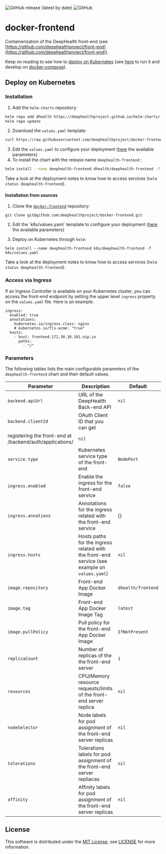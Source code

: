 ![GitHub release (latest by date)](https://img.shields.io/github/v/release/deephealthproject/docker-frontend) ![GitHub](https://img.shields.io/github/license/deephealthproject/docker-frontend)


# docker-frontend

Containerization of the DeepHealth front-end (see [https://github.com/deephealthproject/front-end](https://github.com/deephealthproject/front-end)).

Keep on reading to see how to [deploy on Kubernetes](#deploy-on-kubernetes) (see [here](https://github.com/deephealthproject/front-end) to run it and develop on [docker-compose](#develop-with-dockerCompose)).




## Deploy on Kubernetes

### Installation

1. Add the `helm-charts` repository:

```bash
helm repo add dhealth https://deephealthproject.github.io/helm-charts/
helm repo update
```

2. Download the `values.yaml` template:

```bash
curl https://raw.githubusercontent.com/deephealthproject/docker-frontend/master/k8s/deephealth-frontend/values.yaml -o values.yaml
```

3. Edit the `values.yaml` to configure your deployment ([here](#helm-chart-parameters) the available parameters)
4. To install the chart with the release name `deephealth-frontend` :

```bash
helm install --name deephealth-frontend dhealth/deephealth-frontend -f values.yaml
```

Take a look at the deployment notes to know how to access services  (`helm status deephealth-frontend`).



#### Installation from sources

1. Clone the [`docker-frontend`](https://github.com/deephealthproject/docker-frontend) repository:

```
git clone git@github.com:deephealthproject/docker-frontend.git
```

2. Edit the ´k8s/values.yaml´ template to configure your deployment ([here](#helm-chart-parameters) the available parameters)

4. Deploy on Kubernetes through `helm`:

```
helm install --name deephealth-frontend k8s/deephealth-frontend -f k8s/values.yaml
```

Take a look at the deployment notes to know how to access services  (`helm status deephealth-frontend`).



### Access via Ingress

If an Ingress Controller is available on your Kubernetes cluster, you can access the front-end endpoint by setting the upper level `ingress` property on the `values.yaml` file.  Here is an example:

```
ingress:
  enabled: true
  annotations:
    kubernetes.io/ingress.class: nginx
    # kubernetes.io/tls-acme: "true"
  hosts:
    - host: frontend.172.30.10.101.nip.io
      paths:
        - "/"
```



### Parameters

The following tables lists the main configurable parameters of the `deephealth-frontend` chart and their default values.

| Parameter           | Description                                                                                   | Default            |
| ------------------- | ----------------------------------------------------------------------------------------------| ------------------ |
| `backend.apiUrl`    | URL of the DeepHealth Back-end API                                                            | `nil`              |
| `backend.clientId`  | OAuth Client ID that you can get
                        registering the front-end at <backend-host>/backend/auth/applications/                        | `nil`              |
| `service.type`      | Kubernetes service type of the front-end                                                      | `NodePort`         |
| `ingress.enabled`   | Enable the ingress for the front-end service                                                  | `false`            |
| `ingress.annations` | Annotations for the ingress related with the front-end service                                | {}                 |
| `ingress.hosts`     | Hosts paths for the ingress related with the front-end service (see example on `values.yaml`) | `nil`              |
| `image.repository`  | Front-end App Docker Image                                                                    | `dhealth/frontend` |
| `image.tag`         | Front-end App Docker Image Tag                                                                | `latest`           |
| `image.pullPolicy`  | Pull policy for the front-end App Docker Image                                                | `IfNotPresent`     |
| `replicaCount`      | Number of replicas of the the front-end server                                                | `1`                |
| `resources`         | CPU/Memory resource requests/limits of the front-end server replica                           | `nil`              |
| `nodeSelector`      | Node labels for pod assignment of the front-end server replicas                               | `nil`              |
| `tolerations`       | Tolerations labels for pod assignment of the front-end server repliacas                       | `nil`              |
| `affinity`          | Affinity labels for pod assignment of the front-end server replicas                           | `nil`              |



## License

This software is distributed under the [MIT License](https://opensource.org/licenses/MIT), see [LICENSE](./LICENSE) for more information.
